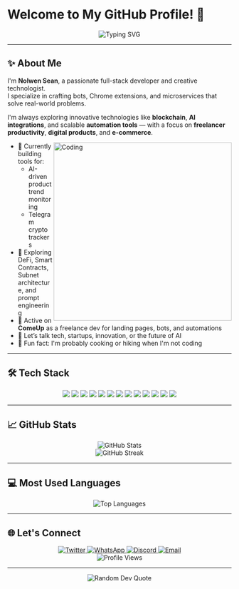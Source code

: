 # Welcome to My GitHub Profile! 👋

<div align="center">
  <img src="https://readme-typing-svg.herokuapp.com?font=Fira+Code&size=32&duration=2800&pause=2000&color=A9FEF7&center=true&vCenter=true&width=500&lines=Full-Stack+Developer;Bot+Maker;Chrome+Extensions;Blockchain+%26+AI+Explorer;Tech+Problem+Solver;Always+Learning..." alt="Typing SVG" />
</div>

---

## ✨ About Me

I'm **Nolwen Sean**, a passionate full-stack developer and creative technologist.  
I specialize in crafting bots, Chrome extensions, and microservices that solve real-world problems.

I'm always exploring innovative technologies like **blockchain**, **AI integrations**, and scalable **automation tools** — with a focus on **freelancer productivity**, **digital products**, and **e-commerce**.

<img align="right" alt="Coding" width="400" src="https://github.com/abhisheknaiidu/abhisheknaiidu/blob/master/code.gif?raw=true">

- 🔭 Currently building tools for:
  - AI-driven product trend monitoring
  - Telegram crypto trackers
- 🧠 Exploring DeFi, Smart Contracts, Subnet architecture, and prompt engineering
- 💼 Active on **ComeUp** as a freelance dev for landing pages, bots, and automations
- 💬 Let’s talk tech, startups, innovation, or the future of AI
- 🍳 Fun fact: I'm probably cooking or hiking when I'm not coding

---

## 🛠️ Tech Stack

<div align="center">
  <img src="https://img.shields.io/badge/Node.js-43853D?style=for-the-badge&logo=node.js&logoColor=white" />
  <img src="https://img.shields.io/badge/TypeScript-007ACC?style=for-the-badge&logo=typescript&logoColor=white" />
  <img src="https://img.shields.io/badge/Python-3776AB?style=for-the-badge&logo=python&logoColor=white" />
  <img src="https://img.shields.io/badge/React-20232A?style=for-the-badge&logo=react&logoColor=61DAFB" />
  <img src="https://img.shields.io/badge/Next.js-000000?style=for-the-badge&logo=next.js&logoColor=white" />
  <img src="https://img.shields.io/badge/Chrome%20Extensions-4285F4?style=for-the-badge&logo=google-chrome&logoColor=white" />
  <img src="https://img.shields.io/badge/Telegram%20Bots-2CA5E0?style=for-the-badge&logo=telegram&logoColor=white" />
  <img src="https://img.shields.io/badge/Git-F05032?style=for-the-badge&logo=git&logoColor=white" />
  <img src="https://img.shields.io/badge/MongoDB-4EA94B?style=for-the-badge&logo=mongodb&logoColor=white" />
  <img src="https://img.shields.io/badge/PostgreSQL-316192?style=for-the-badge&logo=postgresql&logoColor=white" />
  <img src="https://img.shields.io/badge/Docker-2496ED?style=for-the-badge&logo=docker&logoColor=white" />
  <img src="https://img.shields.io/badge/Nginx-009639?style=for-the-badge&logo=nginx&logoColor=white" />
  <img src="https://img.shields.io/badge/Parrot%20OS-0052CC?style=for-the-badge&logo=linux&logoColor=white" />
</div>

---

## 📈 GitHub Stats

<div align="center">
  <img src="https://github-readme-stats.vercel.app/api?username=Naesmal&show_icons=true&theme=tokyonight" alt="GitHub Stats" />
</div>

<div align="center">
  <img src="https://streak-stats.demolab.com/?user=Naesmal&theme=tokyonight" alt="GitHub Streak" />
</div>

---

## 💻 Most Used Languages

<div align="center">
  <img src="https://github-readme-stats.vercel.app/api/top-langs/?username=Naesmal&layout=compact&theme=tokyonight" alt="Top Languages" />
</div>

---

## 🌐 Let's Connect

<div align="center">
  <!-- <a href="https://www.linkedin.com/in/Naesmal/">
    <img src="https://img.shields.io/badge/LinkedIn-0077B5?style=for-the-badge&logo=linkedin&logoColor=white" alt="LinkedIn" />
  </a> -->
  <a href="https://twitter.com/0x___eth">
    <img src="https://img.shields.io/badge/Twitter-1DA1F2?style=for-the-badge&logo=twitter&logoColor=white" alt="Twitter" />
  </a>
  <!-- <a href="https://t.me/VOTRE_USERNAME">
    <img src="https://img.shields.io/badge/Telegram-2CA5E0?style=for-the-badge&logo=telegram&logoColor=white" alt="Telegram" />
  </a> -->
  <a href="https://wa.me/+22954652693">
    <img src="https://img.shields.io/badge/WhatsApp-25D366?style=for-the-badge&logo=whatsapp&logoColor=white" alt="WhatsApp" />
  </a>
  <a href="https://discordapp.com/users/naesmal">
    <img src="https://img.shields.io/badge/Discord-5865F2?style=for-the-badge&logo=discord&logoColor=white" alt="Discord" />
  </a>
 <!-- <a href="https://dev.to/Naesmal">
    <img src="https://img.shields.io/badge/Dev.to-0A0A0A?style=for-the-badge&logo=dev.to&logoColor=white" alt="Dev.to" />
  </a> -->
  <a href="mailto:seannolwenhnt@gmail.com">
    <img src="https://img.shields.io/badge/Email-D14836?style=for-the-badge&logo=gmail&logoColor=white" alt="Email" />
  </a>
</div>

<div align="center">
  <img src="https://komarev.com/ghpvc/?username=Naesmal&color=blueviolet&style=flat-square&label=Profile+Views" alt="Profile Views" />
</div>

---

<div align="center">
  <img src="https://quotes-github-readme.vercel.app/api?type=horizontal&theme=tokyonight" alt="Random Dev Quote" />
</div>
